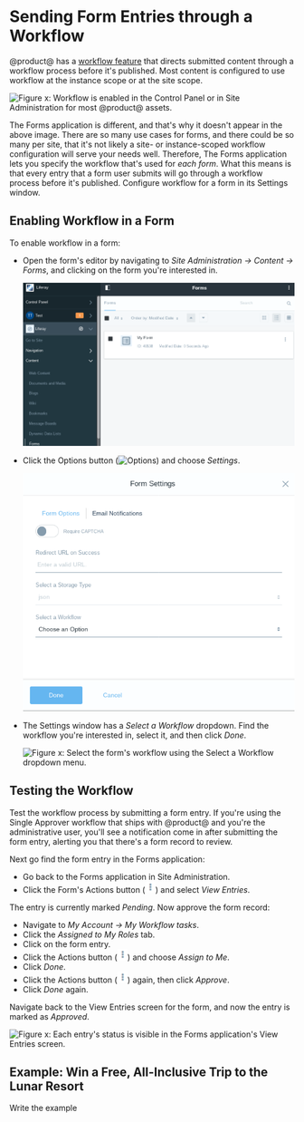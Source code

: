 # Sending Form Entries through a Workflow

@product@ has a [workflow
feature](/discover/portal/-/knowledge_base/7-0/using-workflow) that directs
submitted content through a workflow process before it's published. Most content
is configured to use workflow at the instance scope or at the site scope.

![Figure x: Workflow is enabled in the Control Panel or in Site Administration
for most @product@ assets.](../../../images/workflow-configuration.png)

The Forms application is different, and that's why it doesn't appear in the
above image. There are so many use cases for forms, and there could be so many
per site, that it's not likely a site- or instance-scoped workflow configuration
will serve your needs well. Therefore, The Forms application lets you specify
the workflow that's used for *each form*. What this means is that every entry
that a form user submits will go through a workflow process before it's
published. Configure workflow for a form in its Settings window.

## Enabling Workflow in a Form

To enable workflow in a form: 

- Open the form's editor by navigating to
*Site Administration &rarr; Content &rarr; Forms*, and clicking on the form
you're interested in.

    ![Figure x: Navigate directly to a form to enable workflow.](../../../images/forms-list.png)

- Click the Options button (![Options](../../../images/icon-option.png)) and
    choose *Settings*.

    ![Figure x: Enable workflow for each form in its Settings window.](../../../images/form-settings.png)

- The Settings window has a *Select a Workflow* dropdown. Find the workflow
    you're interested in, select it, and then click *Done*.

    ![Figure x: Select the form's workflow using the Select a Workflow dropdown
menu.](../../../images/forms-workflow.png)

## Testing the Workflow

Test the workflow process by submitting a form entry. If you're using the Single
Approver workflow that ships with @product@ and you're the administrative user,
you'll see a notification come in after submitting the form entry, alerting you
that there's a form record to review. 

Next go find the form entry in the Forms application:

- Go back to the Forms application in Site Administration.
- Click the Form's Actions button (![Actions](../../../images/icon-actions.png))
    and select *View Entries*.

The entry is currently marked *Pending*. Now approve the form record:

- Navigate to *My Account &rarr; My Workflow tasks*.
- Click the *Assigned to My Roles* tab.
- Click on the form entry.
- Click the Actions button (![Actions](../../../images/icon-actions.png)) and
    choose *Assign to Me*.
- Click *Done*.
- Click the Actions button (![Actions](../../../images/icon-actions.png)) again,
    then click *Approve*.
- Click *Done* again.

Navigate back to the View Entries screen for the form, and now the entry is
marked as *Approved*. 

![Figure x: Each entry's status is visible in the Forms application's View
Entries screen.](../../../images/forms-view-entries-status.png)

## Example: Win a Free, All-Inclusive Trip to the Lunar Resort

Write the example


